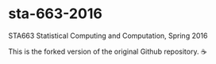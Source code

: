 # sta-663-2016

STA663 Statistical Computing and Computation, Spring 2016

This is the forked version of the original Github repository. :coffee:
